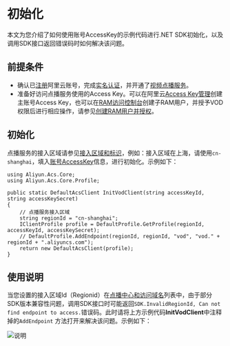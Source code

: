 # 初始化

本文为您介绍了如何使用账号AccessKey的示例代码进行.NET SDK初始化，以及调用SDK接口返回错误码时如何解决该问题。

## 前提条件

-   确认已[注册](https://account.aliyun.com/register/register.htm?spm=a2c4g.11186623.2.13.2a123bd95a5EuV&oauth_callback=https%3A%2F%2Fvod.console.aliyun.com%2F&lang=zh)阿里云账号，完成[实名认证](https://help.aliyun.com/knowledge_list/37170.html?spm=a2c4g.11186623.2.14.2a123bd95a5EuV)，并开通了[视频点播服务](https://www.aliyun.com/product/vod?spm=a2c4g.11186623.2.15.2a123bd95a5EuV)。
-   准备好访问点播服务使用的Access Key。可以在阿里云[Access Key管理](https://usercenter.console.aliyun.com/#/manage/ak)创建主账号Access Key，也可以在[RAM访问控制台](https://ram.console.aliyun.com/?spm=a2c4g.11186623.2.17.2a123bd95a5EuV#/user/list)创建子RAM用户，并授予VOD权限后进行相应操作，请参见[创建RAM用户并授权](/cn.zh-CN/开发指南/账号和授权/创建RAM用户并授权.md)。

## 初始化

点播服务的接入区域请参见[接入区域和标识](/cn.zh-CN/开发指南/点播中心和访问域名.md)，例如：接入区域在上海，请使用`cn-shanghai`，填入[账号AccessKey](/cn.zh-CN/开发指南/账号和授权/创建RAM用户并授权.md)信息，进行初始化。示例如下：

```
using Aliyun.Acs.Core;
using Aliyun.Acs.Core.Profile;

public static DefaultAcsClient InitVodClient(string accessKeyId, string accessKeySecret)
{
    // 点播服务接入区域
    string regionId = "cn-shanghai";
    IClientProfile profile = DefaultProfile.GetProfile(regionId, accessKeyId, accessKeySecret);
    // DefaultProfile.AddEndpoint(regionId, regionId, "vod", "vod." + regionId + ".aliyuncs.com");
    return new DefaultAcsClient(profile);
}
```

## 使用说明

当您设置的接入区域Id（Regionid）在[点播中心和访问域名](/cn.zh-CN/开发指南/点播中心和访问域名.md)列表中，由于部分SDK版本兼容性问题，调用SDK接口时可能返回`SDK.InvalidRegionId, Can not find endpoint to access.`错误码。此时请将上方示例代码**InitVodClient**中注释掉的`AddEndpoint` 方法打开来解决该问题。示例如下：

![说明](https://static-aliyun-doc.oss-accelerate.aliyuncs.com/assets/img/zh-CN/7985390161/p180290.png)

